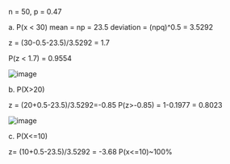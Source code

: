 n = 50, p = 0.47

a. P(x < 30)
mean = np = 23.5
deviation = (npq)^0.5 = 3.5292

z = (30-0.5-23.5)/3.5292 = 1.7

P(z < 1.7) = 0.9554

![image](https://github.com/user-attachments/assets/d7510c4f-8efa-4841-a2cd-d7b951259462)

b. P(X>20)

z = (20+0.5-23.5)/3.5292=-0.85
P(z>-0.85) = 1-0.1977 = 0.8023

![image](https://github.com/user-attachments/assets/19a3ded2-f71f-4ba9-bf50-034905aec456)

c. P(X<=10)

z= (10+0.5-23.5)/3.5292 = -3.68
P(x<=10)~100%
